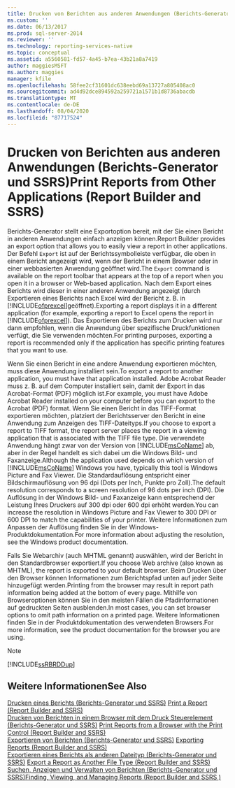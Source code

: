 ```yaml
---
title: Drucken von Berichten aus anderen Anwendungen (Berichts-Generator und SSRS) | Microsoft-Dokumentation
ms.custom: ''
ms.date: 06/13/2017
ms.prod: sql-server-2014
ms.reviewer: ''
ms.technology: reporting-services-native
ms.topic: conceptual
ms.assetid: a5560581-fd57-4a45-b7ea-43b21a8a7419
author: maggiesMSFT
ms.author: maggies
manager: kfile
ms.openlocfilehash: 58fee2cf31601dc638eebd69a13727a805408ac0
ms.sourcegitcommit: ad4d92dce894592a259721a1571b1d8736abacdb
ms.translationtype: MT
ms.contentlocale: de-DE
ms.lasthandoff: 08/04/2020
ms.locfileid: "87717524"
---
```

# <a name="print-reports-from-other-applications-report-builder-and-ssrs"></a><span data-ttu-id="f5c09-102">Drucken von Berichten aus anderen Anwendungen (Berichts-Generator und SSRS)</span><span class="sxs-lookup"><span data-stu-id="f5c09-102">Print Reports from Other Applications (Report Builder and SSRS)</span></span>
  <span data-ttu-id="f5c09-103">Berichts-Generator stellt eine Exportoption bereit, mit der Sie einen Bericht in anderen Anwendungen einfach anzeigen können.</span><span class="sxs-lookup"><span data-stu-id="f5c09-103">Report Builder provides an export option that allows you to easily view a report in other applications.</span></span> <span data-ttu-id="f5c09-104">Der Befehl `Export` ist auf der Berichtssymbolleiste verfügbar, die oben in einem Bericht angezeigt wird, wenn der Bericht in einem Browser oder in einer webbasierten Anwendung geöffnet wird.</span><span class="sxs-lookup"><span data-stu-id="f5c09-104">The `Export` command is available on the report toolbar that appears at the top of a report when you open it in a browser or Web-based application.</span></span> <span data-ttu-id="f5c09-105">Nach dem Export eines Berichts wird dieser in einer anderen Anwendung angezeigt (durch Exportieren eines Berichts nach Excel wird der Bericht z. B. in [!INCLUDE[ofprexcel](../../includes/ofprexcel-md.md)]geöffnet).</span><span class="sxs-lookup"><span data-stu-id="f5c09-105">Exporting a report displays it in a different application (for example, exporting a report to Excel opens the report in [!INCLUDE[ofprexcel](../../includes/ofprexcel-md.md)]).</span></span> <span data-ttu-id="f5c09-106">Das Exportieren des Berichts zum Drucken wird nur dann empfohlen, wenn die Anwendung über spezifische Druckfunktionen verfügt, die Sie verwenden möchten.</span><span class="sxs-lookup"><span data-stu-id="f5c09-106">For printing purposes, exporting a report is recommended only if the application has specific printing features that you want to use.</span></span>  
  
 <span data-ttu-id="f5c09-107">Wenn Sie einen Bericht in eine andere Anwendung exportieren möchten, muss diese Anwendung installiert sein.</span><span class="sxs-lookup"><span data-stu-id="f5c09-107">To export a report to another application, you must have that application installed.</span></span> <span data-ttu-id="f5c09-108">Adobe Acrobat Reader muss z. B. auf dem Computer installiert sein, damit der Export in das Acrobat-Format (PDF) möglich ist.</span><span class="sxs-lookup"><span data-stu-id="f5c09-108">For example, you must have Adobe Acrobat Reader installed on your computer before you can export to the Acrobat (PDF) format.</span></span> <span data-ttu-id="f5c09-109">Wenn Sie einen Bericht in das TIFF-Format exportieren möchten, platziert der Berichtsserver den Bericht in eine Anwendung zum Anzeigen des TIFF-Dateityps.</span><span class="sxs-lookup"><span data-stu-id="f5c09-109">If you choose to export a report to TIFF format, the report server places the report in a viewing application that is associated with the TIFF file type.</span></span> <span data-ttu-id="f5c09-110">Die verwendete Anwendung hängt zwar von der Version von [!INCLUDE[msCoName](../../includes/msconame-md.md)] ab, aber in der Regel handelt es sich dabei um die Windows Bild- und Faxanzeige.</span><span class="sxs-lookup"><span data-stu-id="f5c09-110">Although the application used depends on which version of [!INCLUDE[msCoName](../../includes/msconame-md.md)] Windows you have, typically this tool is Windows Picture and Fax Viewer.</span></span> <span data-ttu-id="f5c09-111">Die Standardauflösung entspricht einer Bildschirmauflösung von 96 dpi (Dots per Inch, Punkte pro Zoll).</span><span class="sxs-lookup"><span data-stu-id="f5c09-111">The default resolution corresponds to a screen resolution of 96 dots per inch (DPI).</span></span> <span data-ttu-id="f5c09-112">Die Auflösung in der Windows Bild- und Faxanzeige kann entsprechend der Leistung Ihres Druckers auf 300 dpi oder 600 dpi erhöht werden.</span><span class="sxs-lookup"><span data-stu-id="f5c09-112">You can increase the resolution in Windows Picture and Fax Viewer to 300 DPI or 600 DPI to match the capabilities of your printer.</span></span> <span data-ttu-id="f5c09-113">Weitere Informationen zum Anpassen der Auflösung finden Sie in der Windows-Produktdokumentation.</span><span class="sxs-lookup"><span data-stu-id="f5c09-113">For more information about adjusting the resolution, see the Windows product documentation.</span></span>  
  
 <span data-ttu-id="f5c09-114">Falls Sie Webarchiv (auch MHTML genannt) auswählen, wird der Bericht in den Standardbrowser exportiert.</span><span class="sxs-lookup"><span data-stu-id="f5c09-114">If you choose Web archive (also known as MHTML), the report is exported to your default browser.</span></span> <span data-ttu-id="f5c09-115">Beim Drucken über den Browser können Informationen zum Berichtspfad unten auf jeder Seite hinzugefügt werden.</span><span class="sxs-lookup"><span data-stu-id="f5c09-115">Printing from the browser may result in report path information being added at the bottom of every page.</span></span> <span data-ttu-id="f5c09-116">Mithilfe von Browseroptionen können Sie in den meisten Fällen die Pfadinformationen auf gedruckten Seiten ausblenden.</span><span class="sxs-lookup"><span data-stu-id="f5c09-116">In most cases, you can set browser options to omit path information on a printed page.</span></span> <span data-ttu-id="f5c09-117">Weitere Informationen finden Sie in der Produktdokumentation des verwendeten Browsers.</span><span class="sxs-lookup"><span data-stu-id="f5c09-117">For more information, see the product documentation for the browser you are using.</span></span>  
  
> [!NOTE]  
>  [!INCLUDE[ssRBRDDup](../../includes/ssrbrddup-md.md)]  
  
## <a name="see-also"></a><span data-ttu-id="f5c09-118">Weitere Informationen</span><span class="sxs-lookup"><span data-stu-id="f5c09-118">See Also</span></span>  
 <span data-ttu-id="f5c09-119">[Drucken eines Berichts &#40;Berichts-Generator und SSRS&#41;](print-a-report-report-builder-and-ssrs.md) </span><span class="sxs-lookup"><span data-stu-id="f5c09-119">[Print a Report &#40;Report Builder and SSRS&#41;](print-a-report-report-builder-and-ssrs.md) </span></span>  
 <span data-ttu-id="f5c09-120">[Drucken von Berichten in einem Browser mit dem Druck Steuerelement &#40;Berichts-Generator und SSRS&#41;](print-reports-from-a-browser-with-the-print-control-report-builder-and-ssrs.md) </span><span class="sxs-lookup"><span data-stu-id="f5c09-120">[Print Reports from a Browser with the Print Control &#40;Report Builder and SSRS&#41;](print-reports-from-a-browser-with-the-print-control-report-builder-and-ssrs.md) </span></span>  
 <span data-ttu-id="f5c09-121">[Exportieren von Berichten &#40;Berichts-Generator und SSRS&#41;](export-reports-report-builder-and-ssrs.md) </span><span class="sxs-lookup"><span data-stu-id="f5c09-121">[Exporting Reports &#40;Report Builder and SSRS&#41;](export-reports-report-builder-and-ssrs.md) </span></span>  
 <span data-ttu-id="f5c09-122">[Exportieren eines Berichts als anderen Dateityp &#40;Berichts-Generator und SSRS&#41;](../export-a-report-as-another-file-type-report-builder-and-ssrs.md) </span><span class="sxs-lookup"><span data-stu-id="f5c09-122">[Export a Report as Another File Type &#40;Report Builder and SSRS&#41;](../export-a-report-as-another-file-type-report-builder-and-ssrs.md) </span></span>  
 [<span data-ttu-id="f5c09-123">Suchen, Anzeigen und Verwalten von Berichten (Berichts-Generator und SSRS)</span><span class="sxs-lookup"><span data-stu-id="f5c09-123">Finding, Viewing, and Managing Reports &#40;Report Builder and SSRS &#41;</span></span>](finding-viewing-and-managing-reports-report-builder-and-ssrs.md)  
  
  
